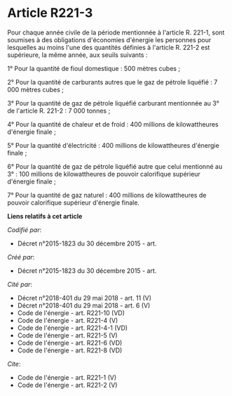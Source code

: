 # Article R221-3

Pour chaque année civile de la période mentionnée à l'article R. 221-1, sont soumises à des obligations d'économies d'énergie
les personnes pour lesquelles au moins l'une des quantités définies à l'article R. 221-2 est supérieure, la même année, aux
seuils suivants : 

1° Pour la quantité de fioul domestique : 500 mètres cubes ; 

2° Pour la quantité de carburants autres que le gaz de pétrole liquéfié : 7 000 mètres cubes ; 

3° Pour la quantité de gaz de pétrole liquéfié carburant mentionnée au 3° de l'article R. 221-2 : 7 000 tonnes ; 

4° Pour la quantité de chaleur et de froid : 400 millions de kilowattheures d'énergie finale ; 

5° Pour la quantité d'électricité : 400 millions de kilowattheures d'énergie finale ; 

6° Pour la quantité de gaz de pétrole liquéfié autre que celui mentionné au 3° : 100 millions de kilowattheures de pouvoir
calorifique supérieur d'énergie finale ; 

7° Pour la quantité de gaz naturel : 400 millions de kilowattheures de pouvoir calorifique supérieur d'énergie finale.

**Liens relatifs à cet article**

_Codifié par_:

  - Décret n°2015-1823 du 30 décembre 2015 - art.

_Créé par_:

  - Décret n°2015-1823 du 30 décembre 2015 - art.

_Cité par_:

  - Décret n°2018-401 du 29 mai 2018 - art. 11 (V)
  - Décret n°2018-401 du 29 mai 2018 - art. 6 (V)
  - Code de l'énergie - art. R221-10 (VD)
  - Code de l'énergie - art. R221-4 (V)
  - Code de l'énergie - art. R221-4-1 (VD)
  - Code de l'énergie - art. R221-5 (V)
  - Code de l'énergie - art. R221-6 (VD)
  - Code de l'énergie - art. R221-8 (VD)

_Cite_:

  - Code de l'énergie - art. R221-1 (V)
  - Code de l'énergie - art. R221-2 (V)
